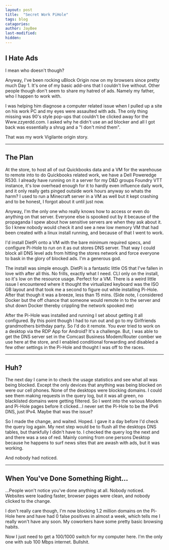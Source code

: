 ```yaml
---
layout: post
title:  "Secret Work PiHole"
tags: blog
catagories:
author: JayBee
last-modified:
hidden:
---
```

## I Hate Ads
I mean who doesn't though?

Anyway, I've been rocking uBlock Origin now on my browsers since pretty much Day 1. It's one of my basic add-ons that I couldn't live without. Other people though don't seem to share my hatred of ads. Namely my father, who I happen to work with.

I was helping him diagnose a computer related issue when I pulled up a site on his work PC and my eyes were assaulted with ads. The only thing missing was 90's style pop-ups that couldn't be clicked away for the Www.zzyerdd.com. I asked why he didn't use an ad blocker and all I got back was essentially a shrug and a "I don't mind them".

That was my work Vigilante origin story.

--------------------------------------------------------------------------------------------------------------------------------------------------------------------------------------

## The Plan
At the store, to host all of out Quickbooks data and a VM for the warehouse to remote into to do Quickbooks related work, we have a Dell Poweredge R530. I already have running on it a server for my D&D groups Foundry VTT instance, it's low overhead enough for it to hardly even influence daily work, and it only really gets pinged outside work hours anyway so whats the harm? I used to run a Minecraft server in a VM as well but it kept crashing and to be honest, I forgot about it until just now. 

Anyway, I'm the only one who really knows how to access or even do anything on that server. Everyone else is spooked out by it because of the propaganda I spew about how sensitive servers are when they ask about it. So I knew nobody would check it and see a new low memory VM that had been created with a linux install running, and because of that I went to work.

I'd install DietPi onto a VM with the bare minimum required specs, and configure Pi-Hole to run on it as out stores DNS server. That way I could block all DNS level ads from hitting the stores network and force everyone to bask in the glory of blocked ads. I'm a generous god.

The install was simple enough. DietPi is a fantastic little OS that I've fallen in love with after all this. No frills, exactly what I need. CLI only on the install, so it's low on the resource usage. Perfect for a VM. There is a weird little issue I encountered where it thought the virtualized keyboard was the ISO GB layout and that took me a second to figure out while installing Pi-Hole. After that though it was a breeze, less than 15 mins. (Side note, I considered Docker but the off chance that someone would remote in to the server and shut down Docker thereby crippling the network spooked me)

After the Pi-Hole was installed and running I set about getting it all configured. By this point though I had to run out and go to my Girlfriends grandmothers birthday party. So I'd do it remote. You ever tried to work on a desktop via the RDP App for Android? It's a challenge. But, I was able to get the DNS server set in the Comcast Business Modem/Router comber we use here at the store, and I enabled conditional forwarding and disabled a few other settings in the Pi-Hole and thought I was off to the races.

--------------------------------------------------------------------------------------------------------------------------------------------------------------------------------------

## Huh?
The next day I came in to check the usage statistics and see what all was being blocked. Except the only devices that anything was being blocked on were our cell phones. None of the desktops were blocking domains. I could see them making requests in the query log, but it was all green, no blacklisted domains were getting filtered. So I went into the various Modem and Pi-Hole pages before it clicked...I never set the Pi-Hole to be the IPv6 DNS, just IPv4. Maybe that was the issue?

So I made the change, and waited. Hoped. I gave it a day before I'd check the query log again. My next step would be to flush all the desktops DNS tables, but thankfully I didn't have to. I checked the query log the next and and there was a sea of red. Mainly coming from one persons Desktop because he happens to surf news sites that are awash with ads, but it was working.

And nobody had noticed. 

--------------------------------------------------------------------------------------------------------------------------------------------------------------------------------------

## When You've Done Something Right...
...People won't notice you've done anything at all. Nobody noticed. Websites were loading faster, browser pages were clean, and nobody clicked to the change.

I don't really care though, I'm now blocking 1.2 million domains on the Pi-Hole here and have had 0 false positives in almost a week, which tells me I really won't have any soon. My coworkers have some pretty basic browsing habits.

Now I just need to get a 100/1000 switch for my computer here. I'm the only one with sub 100 Mbps internet. Bullshit.